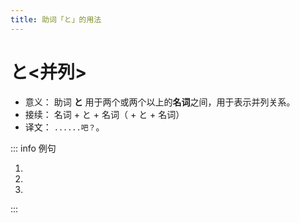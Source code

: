 ```yaml
---
title: 助词「と」的用法
---
```


# と<并列>

- 意义： 助词 **と** 用于两个或两个以上的**名词**之间，用于表示并列关系。
- 接续： 名词 + と + 名词（ + と + 名词）
- 译文： `......吧？`。

::: info 例句

1. <grammer-content sentence="([家族/かぞく]は) 3[人/にん]です。[両親/りょうしん]**と**[私/わたし]です。" trans='啊，是昨天的那个人吧？' />
2. <grammer-content sentence="[高橋/たかはし]さん**と**[渡辺/わたなべ]さんは[語科/ごか][留学生/りゅうがくせい]です。" trans='已经不是初次见面了对吧？' />
3. <grammer-content sentence="[家族/かぞく]は６[人/にん]で、[父/ちち]**と**[母/はは]**と**[祖母/そぼ]**と**[姉/あね]**と**[弟/おとうと]**と**[私/わたし]です。" trans='那个人是小王对吧？' />

:::
